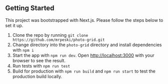 ## Getting Started

This project was bootstrapped with Next.js.
Please follow the steps below to set it up.

1. Clone the repo by running `git clone https://github.com/mrpeski/photo-grid.git`
2. Change directory into the `photo-grid` directory and install dependencies with `npm i`
3. Start the app with `npm run dev`. Open [http://localhost:3000](http://localhost:3000) with your browser to see the result.
4. Run tests with `npm run test`
5. Build for production with `npm run build` and `npm run start` to test the production build locally.

